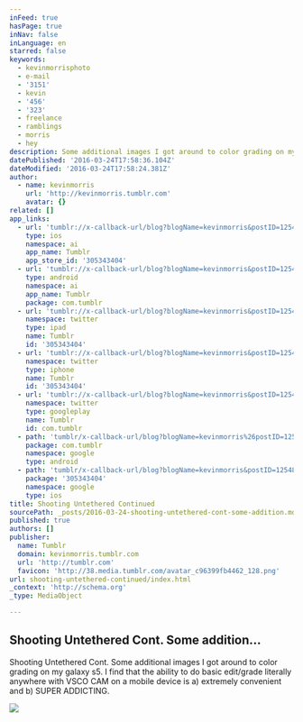 ```yaml
---
inFeed: true
hasPage: true
inNav: false
inLanguage: en
starred: false
keywords:
  - kevinmorrisphoto
  - e-mail
  - '3151'
  - kevin
  - '456'
  - '323'
  - freelance
  - ramblings
  - morris
  - hey
description: Some additional images I got around to color grading on my galaxy s5. I find that the ability to do basic edit/grade literally anywhere with VSCO CAM on a mobile device is a) extremely convenient and b) SUPER ADDICTING.
datePublished: '2016-03-24T17:58:36.104Z'
dateModified: '2016-03-24T17:58:24.381Z'
author:
  - name: kevinmorris
    url: 'http://kevinmorris.tumblr.com'
    avatar: {}
related: []
app_links:
  - url: 'tumblr://x-callback-url/blog?blogName=kevinmorris&postID=125489432262'
    type: ios
    namespace: ai
    app_name: Tumblr
    app_store_id: '305343404'
  - url: 'tumblr://x-callback-url/blog?blogName=kevinmorris&postID=125489432262'
    type: android
    namespace: ai
    app_name: Tumblr
    package: com.tumblr
  - url: 'tumblr://x-callback-url/blog?blogName=kevinmorris&postID=125489432262&referrer=twitter-cards'
    namespace: twitter
    type: ipad
    name: Tumblr
    id: '305343404'
  - url: 'tumblr://x-callback-url/blog?blogName=kevinmorris&postID=125489432262&referrer=twitter-cards'
    namespace: twitter
    type: iphone
    name: Tumblr
    id: '305343404'
  - url: 'tumblr://x-callback-url/blog?blogName=kevinmorris&postID=125489432262&referrer=twitter-cards'
    namespace: twitter
    type: googleplay
    name: Tumblr
    id: com.tumblr
  - path: 'tumblr/x-callback-url/blog?blogName=kevinmorris%26postID=125489432262'
    package: com.tumblr
    namespace: google
    type: android
  - path: 'tumblr/x-callback-url/blog?blogName=kevinmorris&postID=125489432262'
    package: '305343404'
    namespace: google
    type: ios
title: Shooting Untethered Continued
sourcePath: _posts/2016-03-24-shooting-untethered-cont-some-addition.md
published: true
authors: []
publisher:
  name: Tumblr
  domain: kevinmorris.tumblr.com
  url: 'http://tumblr.com'
  favicon: 'http://38.media.tumblr.com/avatar_c96399fb4462_128.png'
url: shooting-untethered-continued/index.html
_context: 'http://schema.org'
_type: MediaObject

---
```

<article style=""><h1>Shooting Untethered Cont. Some addition...</h1><p>Shooting Untethered Cont. Some additional images I got around to color grading on my galaxy s5. I find that the ability to do basic edit/grade literally anywhere with VSCO CAM on a mobile device is a) extremely convenient and b) SUPER ADDICTING.</p><img src="http://41.media.tumblr.com/0cb492d811bcb4d8073958baa62f6166/tumblr_nsc59z1GEx1rgpajio1_1280.jpg" /></article>